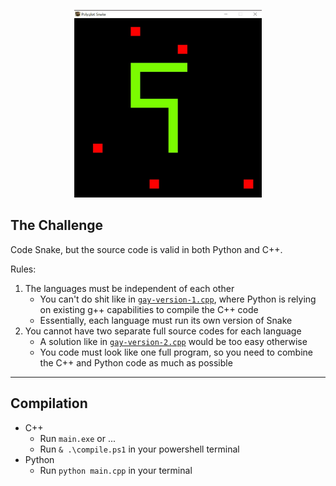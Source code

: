 <p align="center">
  <img src="demo.jpg" width=300 height=300 />
</p>

## The Challenge
Code Snake, but the source code is valid in both Python and C++.  

Rules:
1. The languages must be independent of each other
   - You can't do shit like in [`gay-version-1.cpp`](https://github.com/WAP-Industries/Polyglot-Snake/blob/main/gay-version-1.cpp), where Python is relying on existing g++ capabilities to compile the C++ code
   - Essentially, each language must run its own version of Snake
2. You cannot have two separate full source codes for each language
   - A solution like in [`gay-version-2.cpp`](https://github.com/WAP-Industries/Polyglot-Snake/blob/main/gay-version-2.cpp) would be too easy otherwise
   - You code must look like one full program, so you need to combine the C++ and Python code as much as possible

---

## Compilation
- C++
    - Run `main.exe` or ...
    - Run `& .\compile.ps1` in your powershell terminal
- Python
    - Run `python main.cpp` in your terminal 

